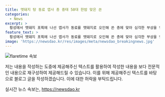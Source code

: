 ```yaml
---
title: 멧돼지 탕 동료 엽사 총 중태 50대 한밤 맞은 쏜
categories:
  - News
excerpt: >
  횡성에서 멧돼지 포획에 나선 엽사가 동료를 멧돼지로 오인해 쏜 총에 맞아 심각한 부상을 입었습니다. 사건은 멧돼지로 인한 농작물 피해 신고를 받아 조치를 취하던 중 발생한 것으로 알려졌습니다. 사고 당시 A씨는 소방 등과 함께 멧돼지를 확인하던 중 착각하여 동료를 사격했다고 진술했습니다. 부상자는 병원으로 이송되어 현재는 호흡은 회복했지만 위중한 상태에 있습니다. 경찰은 상황을 조사 중이며 A씨는 업무상 과실치상 혐의로 입건되었습니다. (150자)
feature_text: >
  횡성에서 멧돼지 포획에 나선 엽사가 동료를 멧돼지로 오인해 쏜 총에 맞아 심각한 부상을 입었습니다. 사건은 멧돼지로 인한 농작물 피해 신고를 받아 조치를 취하던 중 발생한 것으로 알려졌습니다. 사고 당시 A씨는 소방 등과 함께 멧돼지를 확인하던 중 착각하여 동료를 사격했다고 진술했습니다. 부상자는 병원으로 이송되어 현재는 호흡은 회복했지만 위중한 상태에 있습니다. 경찰은 상황을 조사 중이며 A씨는 업무상 과실치상 혐의로 입건되었습니다. (150자)
image: 'https://newsdao.kr/res/images/meta/newsdao_breakingnews.jpg'
---
```


<p><img src="https://newsdao.kr/res/images/meta/newsdao_breakingnews.jpg" alt="flaretime 속보" /></p>

<p>저는 내용을 작성하는 도중에 제공해주신 텍스트를 활용하여 작성한 내용을 보다 전문적인 내용으로 재구성하여 제공해드릴 수 있습니다. 이를 위해 제공해주신 텍스트를 바탕으로 블로그 글을 작성하겠습니다. 이에 대한 허락을 부탁드립니다.</p>
실시간 뉴스 속보는, <a href="https://newsdao.kr" rel="dofollow">https://newsdao.kr</a>


